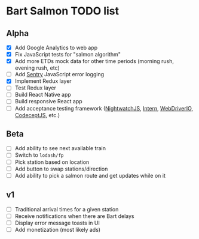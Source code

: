 # Bart Salmon TODO list

## Alpha

- [x] Add Google Analytics to web app
- [x] Fix JavaScript tests for "salmon algorithm"
- [x] Add more ETDs mock data for other time periods (morning rush, evening rush, etc)
- [ ] Add [Sentry](https://sentry.io/) JavaScript error logging
- [x] Implement Redux layer
- [ ] Test Redux layer
- [ ] Build React Native app
- [ ] Build responsive React app
- [ ] Add acceptance testing framework ([NightwatchJS](http://nightwatchjs.org/), [Intern](https://theintern.github.io/), [WebDriverIO](http://webdriver.io/), [CodeceptJS](http://codecept.io/), etc.)

## Beta

- [ ] Add ability to see next available train
- [ ] Switch to `lodash/fp`
- [ ] Pick station based on location
- [ ] Add button to swap stations/direction
- [ ] Add ability to pick a salmon route and get updates while on it

## v1

- [ ] Traditional arrival times for a given station
- [ ] Receive notifications when there are Bart delays
- [ ] Display error message toasts in UI
- [ ] Add monetization (most likely ads)
